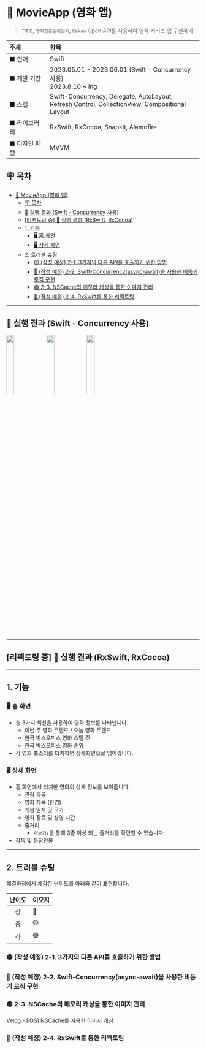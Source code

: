 # 🎥 MovieApp (영화 앱)
> `TMDB`, `영화진흥원위원회`, `Kakao` Open API를 사용하여 영화 서비스 앱 구현하기

| 주제 | 항목 |
|:--|:--|
| ■ 언어 | Swift |
| ■ 개발 기간 | 2023.05.01 - 2023.06.01 (Swift - Concurrency 사용) <br/> 2023.8.10 ~ ing |
| ■ 스킬 | Swift-Concurrency, Delegate, AutoLayout, <br/> Refresh Control, CollectionView, Compositional Layout|
| ■ 라이브러리 | RxSwift, RxCocoa, Snapkit, Alamofire |
| ■ 디자인 패턴 | MVVM |

## 🪧 목차

- [🎥 MovieApp (영화 앱)](#-movieapp-영화-앱)
  - [🪧 목차](#-목차)
  - [📱 실행 결과 (Swift - Concurrency 사용)](#-실행-결과-swift---concurrency-사용)
  - [\[리펙토링 중\] 📱 실행 결과 (RxSwift, RxCocoa)](#리펙토링-중--실행-결과-rxswift-rxcocoa)
  - [1. 기능](#1-기능)
    - [🖥️ 홈 화면](#️-홈-화면)
    - [🖥️ 상세 화면](#️-상세-화면)
  - [2. 트러블 슈팅](#2-트러블-슈팅)
    - [🟡 (작성 예정) 2-1. 3가지의 다른 API를 호출하기 위한 방법](#-작성-예정-2-1-3가지의-다른-api를-호출하기-위한-방법)
    - [🔴 (작성 예정) 2-2. Swift-Concurrency(async-await)을 사용한 비동기 로직 구현](#-작성-예정-2-2-swift-concurrencyasync-await을-사용한-비동기-로직-구현)
    - [🟢 2-3. NSCache의 메모리 캐싱을 통한 이미지 관리](#-2-3-nscache의-메모리-캐싱을-통한-이미지-관리)
    - [🔴 (작성 예정) 2-4. RxSwift를 통한 리펙토링](#-작성-예정-2-4-rxswift를-통한-리펙토링)





---

## 📱 실행 결과 (Swift - Concurrency 사용)

<p float="left">

<img src = "https://user-images.githubusercontent.com/92699723/283105286-f16f01e7-8c1f-45ce-ae06-e62e9844bd30.png" width = 20%>
<img src = "https://user-images.githubusercontent.com/92699723/283096095-1d768102-f615-471f-96c2-0950daba1092.png" width = 20%>
<img src = "https://user-images.githubusercontent.com/92699723/283096116-72098cf3-5470-4df6-a370-f695e210b7fd.jpeg" width = 20%>

</p>

---

## [리펙토링 중] 📱 실행 결과 (RxSwift, RxCocoa)

---

## 1. 기능
### 🖥️ 홈 화면
- 총 3가지 섹션을 사용하여 영화 정보를 나타냅니다.
  - 이번 주 영화 트랜드 / 오늘 영화 트렌드
  - 한국 박스오피스 영화 스틸 컷
  - 한국 박스오피스 영화 순위
- 각 영화 포스터를 터치하면 상세화면으로 넘어갑니다.

### 🖥️ 상세 화면
- 홈 화면에서 터치한 영화의 상세 정보를 보여줍니다.
  - 관람 등급 
  - 영화 제목 (한영)
  - 개봉 일자 및 국가
  - 영화 장르 및 상영 시간
  - 줄거리
    - `더보기↓`를 통해 3줄 이상 되는 줄거리를 확인할 수 있습니다.
- 감독 및 등장인물

--- 

## 2. 트러블 슈팅

해결과정에서 체감한 난이도를 아래와 같이 표현합니다.

|난이도|이모지|
|:---:|:---|
|상|🔴|
|중|🟡|
|하|🟢|

### 🟡 (작성 예정) 2-1. 3가지의 다른 API를 호출하기 위한 방법
### 🔴 (작성 예정) 2-2. Swift-Concurrency(async-await)을 사용한 비동기 로직 구현
### 🟢 2-3. NSCache의 메모리 캐싱을 통한 이미지 관리

[Velog - [iOS] NSCache를 사용한 이미지 캐싱](https://velog.io/@jaonlee0223/iOS-NSCache%EB%A5%BC-%EC%82%AC%EC%9A%A9%ED%95%9C-%EC%9D%B4%EB%AF%B8%EC%A7%80-%EC%BA%90%EC%8B%B1)

### 🔴 (작성 예정) 2-4. RxSwift를 통한 리펙토링
